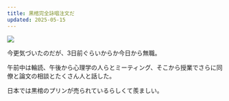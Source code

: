 ```yaml
---
title: 黒棺完全詠唱注文だ
updated: 2025-05-15
---
```

![](https://i.imgur.com/qLQFA3Z.jpeg)

今更気づいたのだが、3日前ぐらいからか今日から無職。

午前中は輪読、午後から心理学の人らとミーティング、そこから授業でさらに同僚と論文の相談とたくさん人と話した。

日本では黒棺のプリンが売られているらしくて羨ましい。